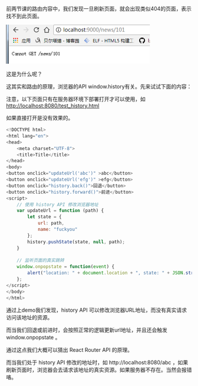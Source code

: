 前两节课的路由内容中，我们发现一旦刷新页面，就会出现类似404的页面，表示找不到此页面。

![](/assets/wuashusdauhsaduhadshu.png)

这是为什么呢？

这其实和路由的原理，浏览器的API window.history有关。先来试试下面的内容：

注意，以下页面只有在服务器环境下部署打开才可以使用，如 [http://localhost:8080/test\_history.html](http://localhost:8080/test_history.html)

如果直接打开是没有效果的。

```js
<!DOCTYPE html>
<html lang="en">
<head>
    <meta charset="UTF-8">
    <title>Title</title>    
</head>
<body>
<button onclick="updateUrl('abc')" >abc</button>
<button onclick="updateUrl('efg')" >efg</button>
<button onclick="history.back()">回退</button>
<button onclick="history.forward()">前进</button>
<script>
    // 使用 history API 修改浏览器地址
    var updateUrl = function (path) {
        let state = {
            url: path,
            name: "fuckyou"
        };
        history.pushState(state, null, path);
    }

    // 监听页面的真实跳转
    window.onpopstate = function(event) {
        alert("location: " + document.location + ", state: " + JSON.stringify(event.state));
    };
</script>
</body>
</html>
```

通过上demo我们发现，history API 可以修改浏览器URL地址，而没有真实请求访问该地址的资源。

而当我们回退或前进时，会按照正常的逻辑更新url地址，并且还会触发 window.onpopstate 。

通过这点我们大概可以猜出 React Router API 的原理。

而当我们处于 history API 修改的地址时，如 http://localhost:8080/abc ，如果刷新页面时，浏览器会去请求该地址的真实资源。如果服务器不存在。当然会报错咯。

